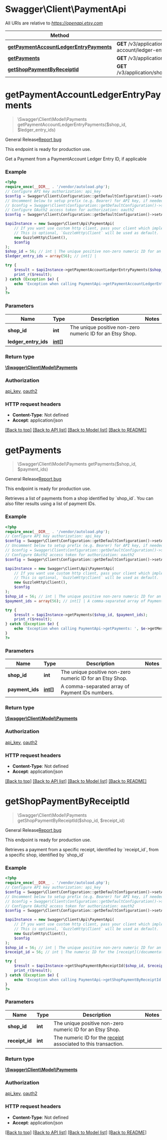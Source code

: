 # Swagger\Client\PaymentApi

All URIs are relative to *https://openapi.etsy.com*

Method | HTTP request | Description
------------- | ------------- | -------------
[**getPaymentAccountLedgerEntryPayments**](PaymentApi.md#getpaymentaccountledgerentrypayments) | **GET** /v3/application/shops/{shop_id}/payment-account/ledger-entries/payments | 
[**getPayments**](PaymentApi.md#getpayments) | **GET** /v3/application/shops/{shop_id}/payments | 
[**getShopPaymentByReceiptId**](PaymentApi.md#getshoppaymentbyreceiptid) | **GET** /v3/application/shops/{shop_id}/receipts/{receipt_id}/payments | 

# **getPaymentAccountLedgerEntryPayments**
> \Swagger\Client\Model\Payments getPaymentAccountLedgerEntryPayments($shop_id, $ledger_entry_ids)



<div class=\"wt-display-flex-xs wt-align-items-center wt-mt-xs-2 wt-mb-xs-3\"><span class=\"wt-badge wt-badge--notification-03 wt-bg-slime-tint wt-mr-xs-2\">General Release</span><a class=\"wt-text-link\" href=\"https://github.com/etsy/open-api/discussions\" target=\"_blank\" rel=\"noopener noreferrer\">Report bug</a></div><div class=\"wt-display-flex-xs wt-align-items-center wt-mt-xs-2 wt-mb-xs-3\"><p class=\"wt-text-body-01 banner-text\">This endpoint is ready for production use.</p></div>  Get a Payment from a PaymentAccount Ledger Entry ID, if applicable

### Example
```php
<?php
require_once(__DIR__ . '/vendor/autoload.php');
// Configure API key authorization: api_key
$config = Swagger\Client\Configuration::getDefaultConfiguration()->setApiKey('x-api-key', 'YOUR_API_KEY');
// Uncomment below to setup prefix (e.g. Bearer) for API key, if needed
// $config = Swagger\Client\Configuration::getDefaultConfiguration()->setApiKeyPrefix('x-api-key', 'Bearer');
// Configure OAuth2 access token for authorization: oauth2
$config = Swagger\Client\Configuration::getDefaultConfiguration()->setAccessToken('YOUR_ACCESS_TOKEN');

$apiInstance = new Swagger\Client\Api\PaymentApi(
    // If you want use custom http client, pass your client which implements `GuzzleHttp\ClientInterface`.
    // This is optional, `GuzzleHttp\Client` will be used as default.
    new GuzzleHttp\Client(),
    $config
);
$shop_id = 56; // int | The unique positive non-zero numeric ID for an Etsy Shop.
$ledger_entry_ids = array(56); // int[] | 

try {
    $result = $apiInstance->getPaymentAccountLedgerEntryPayments($shop_id, $ledger_entry_ids);
    print_r($result);
} catch (Exception $e) {
    echo 'Exception when calling PaymentApi->getPaymentAccountLedgerEntryPayments: ', $e->getMessage(), PHP_EOL;
}
?>
```

### Parameters

Name | Type | Description  | Notes
------------- | ------------- | ------------- | -------------
 **shop_id** | **int**| The unique positive non-zero numeric ID for an Etsy Shop. |
 **ledger_entry_ids** | [**int[]**](../Model/int.md)|  |

### Return type

[**\Swagger\Client\Model\Payments**](../Model/Payments.md)

### Authorization

[api_key](../../README.md#api_key), [oauth2](../../README.md#oauth2)

### HTTP request headers

 - **Content-Type**: Not defined
 - **Accept**: application/json

[[Back to top]](#) [[Back to API list]](../../README.md#documentation-for-api-endpoints) [[Back to Model list]](../../README.md#documentation-for-models) [[Back to README]](../../README.md)

# **getPayments**
> \Swagger\Client\Model\Payments getPayments($shop_id, $payment_ids)



<div class=\"wt-display-flex-xs wt-align-items-center wt-mt-xs-2 wt-mb-xs-3\"><span class=\"wt-badge wt-badge--notification-03 wt-bg-slime-tint wt-mr-xs-2\">General Release</span><a class=\"wt-text-link\" href=\"https://github.com/etsy/open-api/discussions\" target=\"_blank\" rel=\"noopener noreferrer\">Report bug</a></div><div class=\"wt-display-flex-xs wt-align-items-center wt-mt-xs-2 wt-mb-xs-3\"><p class=\"wt-text-body-01 banner-text\">This endpoint is ready for production use.</p></div>  Retrieves a list of payments from a shop identified by `shop_id`. You can also filter results using a list of payment IDs.

### Example
```php
<?php
require_once(__DIR__ . '/vendor/autoload.php');
// Configure API key authorization: api_key
$config = Swagger\Client\Configuration::getDefaultConfiguration()->setApiKey('x-api-key', 'YOUR_API_KEY');
// Uncomment below to setup prefix (e.g. Bearer) for API key, if needed
// $config = Swagger\Client\Configuration::getDefaultConfiguration()->setApiKeyPrefix('x-api-key', 'Bearer');
// Configure OAuth2 access token for authorization: oauth2
$config = Swagger\Client\Configuration::getDefaultConfiguration()->setAccessToken('YOUR_ACCESS_TOKEN');

$apiInstance = new Swagger\Client\Api\PaymentApi(
    // If you want use custom http client, pass your client which implements `GuzzleHttp\ClientInterface`.
    // This is optional, `GuzzleHttp\Client` will be used as default.
    new GuzzleHttp\Client(),
    $config
);
$shop_id = 56; // int | The unique positive non-zero numeric ID for an Etsy Shop.
$payment_ids = array(56); // int[] | A comma-separated array of Payment IDs numbers.

try {
    $result = $apiInstance->getPayments($shop_id, $payment_ids);
    print_r($result);
} catch (Exception $e) {
    echo 'Exception when calling PaymentApi->getPayments: ', $e->getMessage(), PHP_EOL;
}
?>
```

### Parameters

Name | Type | Description  | Notes
------------- | ------------- | ------------- | -------------
 **shop_id** | **int**| The unique positive non-zero numeric ID for an Etsy Shop. |
 **payment_ids** | [**int[]**](../Model/int.md)| A comma-separated array of Payment IDs numbers. |

### Return type

[**\Swagger\Client\Model\Payments**](../Model/Payments.md)

### Authorization

[api_key](../../README.md#api_key), [oauth2](../../README.md#oauth2)

### HTTP request headers

 - **Content-Type**: Not defined
 - **Accept**: application/json

[[Back to top]](#) [[Back to API list]](../../README.md#documentation-for-api-endpoints) [[Back to Model list]](../../README.md#documentation-for-models) [[Back to README]](../../README.md)

# **getShopPaymentByReceiptId**
> \Swagger\Client\Model\Payments getShopPaymentByReceiptId($shop_id, $receipt_id)



<div class=\"wt-display-flex-xs wt-align-items-center wt-mt-xs-2 wt-mb-xs-3\"><span class=\"wt-badge wt-badge--notification-03 wt-bg-slime-tint wt-mr-xs-2\">General Release</span><a class=\"wt-text-link\" href=\"https://github.com/etsy/open-api/discussions\" target=\"_blank\" rel=\"noopener noreferrer\">Report bug</a></div><div class=\"wt-display-flex-xs wt-align-items-center wt-mt-xs-2 wt-mb-xs-3\"><p class=\"wt-text-body-01 banner-text\">This endpoint is ready for production use.</p></div>  Retrieves a payment from a specific receipt, identified by `receipt_id`, from a specific shop, identified by `shop_id`

### Example
```php
<?php
require_once(__DIR__ . '/vendor/autoload.php');
// Configure API key authorization: api_key
$config = Swagger\Client\Configuration::getDefaultConfiguration()->setApiKey('x-api-key', 'YOUR_API_KEY');
// Uncomment below to setup prefix (e.g. Bearer) for API key, if needed
// $config = Swagger\Client\Configuration::getDefaultConfiguration()->setApiKeyPrefix('x-api-key', 'Bearer');
// Configure OAuth2 access token for authorization: oauth2
$config = Swagger\Client\Configuration::getDefaultConfiguration()->setAccessToken('YOUR_ACCESS_TOKEN');

$apiInstance = new Swagger\Client\Api\PaymentApi(
    // If you want use custom http client, pass your client which implements `GuzzleHttp\ClientInterface`.
    // This is optional, `GuzzleHttp\Client` will be used as default.
    new GuzzleHttp\Client(),
    $config
);
$shop_id = 56; // int | The unique positive non-zero numeric ID for an Etsy Shop.
$receipt_id = 56; // int | The numeric ID for the [receipt](/documentation/reference#tag/Shop-Receipt) associated to this transaction.

try {
    $result = $apiInstance->getShopPaymentByReceiptId($shop_id, $receipt_id);
    print_r($result);
} catch (Exception $e) {
    echo 'Exception when calling PaymentApi->getShopPaymentByReceiptId: ', $e->getMessage(), PHP_EOL;
}
?>
```

### Parameters

Name | Type | Description  | Notes
------------- | ------------- | ------------- | -------------
 **shop_id** | **int**| The unique positive non-zero numeric ID for an Etsy Shop. |
 **receipt_id** | **int**| The numeric ID for the [receipt](/documentation/reference#tag/Shop-Receipt) associated to this transaction. |

### Return type

[**\Swagger\Client\Model\Payments**](../Model/Payments.md)

### Authorization

[api_key](../../README.md#api_key), [oauth2](../../README.md#oauth2)

### HTTP request headers

 - **Content-Type**: Not defined
 - **Accept**: application/json

[[Back to top]](#) [[Back to API list]](../../README.md#documentation-for-api-endpoints) [[Back to Model list]](../../README.md#documentation-for-models) [[Back to README]](../../README.md)

